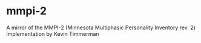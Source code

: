 # mmpi-2
A mirror of the MMPI-2 (Minnesota Multiphasic Personality Inventory rev. 2) implementation by Kevin Timmerman
